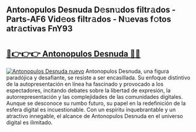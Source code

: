 ## Antonopulos Desnuda D𝚎sn𝚞dos filtr𝚊dos - Parts-AF6 Vid𝚎os filtr𝚊dos - N𝚞evas f𝚘tos atr𝚊ctivas FnY93

# <h2><a href="http://mb1cu4.tromn.icu/?c=Antonopulos+Desnuda">🔗👉👉👉 Antonopulos Desnuda 🔗🔗</a></h2>

[![Antonopulos Desnuda nuevo](https://i.imgur.com/pEAQMta.gif)](http://mb1cu4.tromn.icu/?c=Antonopulos+Desnuda)
Antonopulos Desnuda, una figura paradójica y desafiante, se resiste a ser encasillada. Su enfoque distintivo de la autopresentación en línea ha fascinado y provocado a los espectadores, incitando debates sobre la libertad de expresión, la autorrepresentación y las complejidades de las comunidades digitales. Aunque se desconoce su rumbo futuro, su papel en la redefinición de la esfera digital es incuestionable. Con un espíritu inquebrantable y un atractivo innegable, el alcance de Antonopulos Desnuda en el universo digital es ilimitado.
